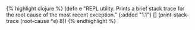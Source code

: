 {% highlight clojure %}
(defn e
  "REPL utility.  Prints a brief stack trace for the root cause of the
  most recent exception."
  {:added "1.1"}
  []
  (print-stack-trace (root-cause *e) 8))
{% endhighlight %}

